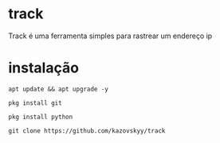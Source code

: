 # track
Track é uma ferramenta simples para rastrear um endereço ip
# instalação 
```
apt update && apt upgrade -y

pkg install git

pkg install python

git clone https://github.com/kazovskyy/track
```

